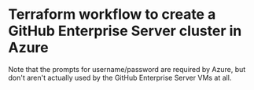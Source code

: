# Terraform workflow to create a GitHub Enterprise Server cluster in Azure

Note that the prompts for username/password are required by Azure, but don't aren't actually used by the GitHub Enterprise Server VMs at all.
